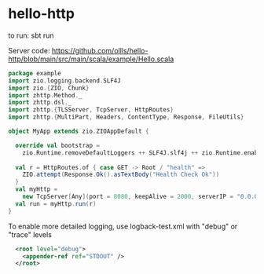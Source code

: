 # hello-http
to run: sbt run

Server code:
https://github.com/ollls/hello-http/blob/main/src/main/scala/example/Hello.scala


```scala
package example
import zio.logging.backend.SLF4J
import zio.{ZIO, Chunk}
import zhttp.Method._
import zhttp.dsl._
import zhttp.{TLSServer, TcpServer, HttpRoutes}
import zhttp.{MultiPart, Headers, ContentType, Response, FileUtils}

object MyApp extends zio.ZIOAppDefault {

  override val bootstrap =
    zio.Runtime.removeDefaultLoggers ++ SLF4J.slf4j ++ zio.Runtime.enableWorkStealing
    
  val r = HttpRoutes.of { case GET -> Root / "health" =>
    ZIO.attempt(Response.Ok().asTextBody("Health Check Ok"))
  }
  val myHttp =
    new TcpServer[Any](port = 8080, keepAlive = 2000, serverIP = "0.0.0.0")
  val run = myHttp.run(r)
}

```
To enable more detailed logging, use logback-test.xml with "debug" or "trace" levels

```xml
  <root level="debug">
    <appender-ref ref="STDOUT" />
  </root>
```



